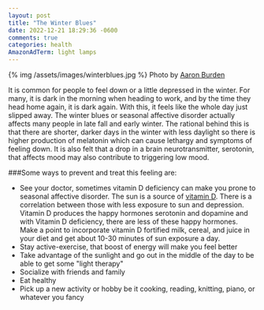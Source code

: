 ```yaml
---
layout: post
title: "The Winter Blues"
date: 2022-12-21 18:29:36 -0600
comments: true
categories: health
AmazonAdTerm: light lamps
---
```

{% img /assets/images/winterblues.jpg %}
Photo by <a href="https://unsplash.com/@aaronburden?utm_source=unsplash&utm_medium=referral&utm_content=creditCopyText">Aaron Burden</a>

It is common for people to feel down or a little depressed in the winter. For many, it is dark in the morning when heading to work, and by the time they head home again, it is dark again. With this, it feels like the whole day just slipped away. The winter blues or seasonal affective disorder actually affects many people in late fall and early winter. The rational behind this is that there are shorter, darker days in the winter with less daylight so there is higher production of melatonin which can cause lethargy and symptoms of feeling down. It is also felt that a drop in a brain neurotransmitter, serotonin, that affects mood may also contribute to triggering low mood.

###Some ways to prevent and treat this feeling are:
- See your doctor, sometimes vitamin D deficiency can make you prone to seasonal affective disorder. The sun is a source of [vitamin D](https://geridoc.net/blog/2023/12/24/the-importance-of-vitamin-d/). There is a correlation between those with less exposure to sun and depression. Vitamin D produces the happy hormones serotonin and dopamine and with Vitamin D deficiency, there are less of these happy hormones. Make a point to incorporate vitamin D fortified milk, cereal, and juice in your diet and get about 10-30 minutes of sun exposure a day.
- Stay active-exercise, that boost of energy will make you feel better
- Take advantage of the sunlight and go out in the middle of the day to be able to get some "light therapy"
- Socialize with friends and family
- Eat healthy
- Pick up a new activity or hobby be it cooking, reading, knitting, piano, or whatever  you fancy
